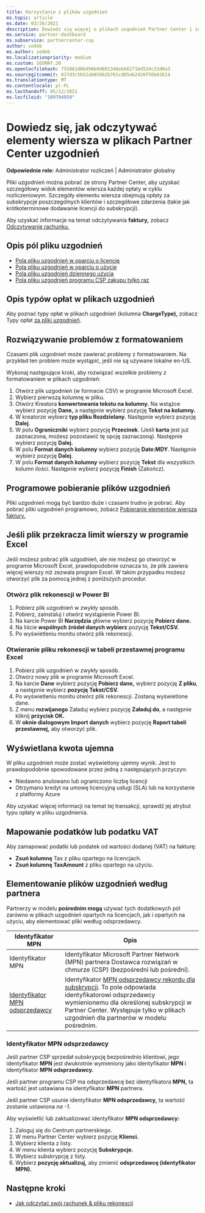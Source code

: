 ```yaml
---
title: Korzystanie z plików uzgodnień
ms.topic: article
ms.date: 03/26/2021
description: Dowiedz się więcej o plikach uzgodnień Partner Center i interpretowaniu szczegółowych widoków elementów wiersza opłat dla danego cyklu rozliczeniowego.
ms.service: partner-dashboard
ms.subservice: partnercenter-csp
author: sodeb
ms.author: sodeb
ms.localizationpriority: medium
ms.custom: SEOMAY.20
ms.openlocfilehash: 755881d0bd96b9d601346ebb6271bd524c31d0a3
ms.sourcegitcommit: 837d3c5b52ab056b2b761cd85eb2426f56b62614
ms.translationtype: MT
ms.contentlocale: pl-PL
ms.lasthandoff: 05/12/2021
ms.locfileid: "109794959"
---
```

# <a name="learn-how-to-read-the-line-items-in-your-partner-center-reconciliation-files"></a>Dowiedz się, jak odczytywać elementy wiersza w plikach Partner Center uzgodnień

**Odpowiednie role:** Administrator rozliczeń | Administrator globalny

Pliki uzgodnień można pobrać ze strony Partner Center, aby uzyskać szczegółowy widok elementów wiersza każdej opłaty w cyklu rozliczeniowym. Szczegóły elementu wiersza obejmują opłaty za subskrypcje poszczególnych klientów i szczegółowe zdarzenia (takie jak krótkoterminowe dodawanie licencji do subskrypcji).

Aby uzyskać informacje na temat odczytywania **faktury,** zobacz [Odczytywanie rachunku.](read-your-bill.md)

## <a name="understand-reconciliation-file-fields"></a>Opis pól pliku uzgodnień

- [Pola pliku uzgodnień w oparciu o licencję](license-based-recon-files.md)
- [Pola pliku uzgodnień w oparciu o użycie](usage-based-recon-files.md)
- [Pola pliku uzgodnień dziennego użycia](daily-rated-usage-recon-files.md)
- [Pola pliku uzgodnień programu CSP zakupu tylko raz](modern-invoice-reconciliation-file.md)

## <a name="understand-charge-types-in-reconciliation-files"></a>Opis typów opłat w plikach uzgodnień

Aby poznać typy opłat w plikach uzgodnień (kolumna **ChargeType),** zobacz Typy opłat [za pliki uzgodnień](recon-file-charge-types.md).

## <a name="fix-formatting-issues"></a>Rozwiązywanie problemów z formatowaniem

Czasami plik uzgodnień może zawierać problemy z formatowaniem. Na przykład ten problem może wystąpić, jeśli nie są używane lokalne en-US.

Wykonaj następujące kroki, aby rozwiązać wszelkie problemy z formatowaniem w plikach uzgodnień:

1. Otwórz plik uzgodnień (w formacie CSV) w programie Microsoft Excel.
2. Wybierz pierwszą kolumnę w pliku.
3. Otwórz Kreatora **konwertowania tekstu na kolumny.** Na wstążce wybierz pozycję **Dane,** a następnie wybierz pozycję **Tekst na kolumny.**
4. W kreatorze wybierz **typ pliku Rozdzielany.** Następnie wybierz pozycję **Dalej**.
5. W polu **Ograniczniki** wybierz pozycję **Przecinek**. (Jeśli **karta** jest już zaznaczona, możesz pozostawić tę opcję zaznaczoną). Następnie wybierz pozycję **Dalej.**
6. W polu **Format danych kolumny** wybierz pozycję **Date:MDY**. Następnie wybierz pozycję **Dalej**.
7. W polu **Format danych kolumny** wybierz pozycję **Tekst** dla wszystkich kolumn ilości. Następnie wybierz pozycję **Finish** (Zakończ).

## <a name="download-reconciliation-files-programmatically"></a>Programowe pobieranie plików uzgodnień

Pliki uzgodnień mogą być bardzo duże i czasami trudno je pobrać. Aby pobrać pliki uzgodnień programowo, zobacz [Pobieranie elementów wiersza faktury.](/partner-center/develop/get-invoiceline-items)

## <a name="if-your-file-exceeds-the-row-limit-in-excel"></a>Jeśli plik przekracza limit wierszy w programie Excel

Jeśli możesz pobrać plik uzgodnień, ale nie możesz go otworzyć w programie Microsoft Excel, prawdopodobnie oznacza to, że plik zawiera więcej wierszy niż zezwala program Excel. W takim przypadku możesz otworzyć plik za pomocą jednej z poniższych procedur.

### <a name="open-a-recon-file-in-power-bi"></a>Otwórz plik rekonescji w Power BI

1. Pobierz plik uzgodnień w zwykły sposób.
2. Pobierz, zainstaluj i otwórz wystąpienie Power BI.
3. Na karcie Power BI **Narzędzia** główne wybierz pozycję **Pobierz dane.**
4. Na liście **wspólnych źródeł danych wybierz** pozycję **Tekst/CSV.**
5. Po wyświetleniu monitu otwórz plik rekonescji.

### <a name="open-a-recon-file-in-an-excel-pivot-table"></a>Otwieranie pliku rekonescji w tabeli przestawnej programu Excel

1. Pobierz plik uzgodnień w zwykły sposób.
2. Otwórz nowy plik w programie Microsoft Excel.
3. Na karcie **Dane** wybierz pozycję **Pobierz dane,** wybierz pozycję **Z pliku**, a następnie wybierz **pozycję Tekst/CSV.**
4. Po wyświetleniu monitu otwórz plik rekonescji. Zostaną wyświetlone dane.
5. Z menu **rozwijanego** Załaduj wybierz pozycję **Załaduj do**, a następnie kliknij **przycisk OK.**
6. W **oknie dialogowym Import danych** wybierz pozycję **Raport tabeli przestawnej,** aby otworzyć plik.

## <a name="negative-amount-displayed"></a>Wyświetlana kwota ujemna

W pliku uzgodnień może zostać wyświetlony ujemny wynik. Jest to prawdopodobnie spowodowane przez jedną z następujących przyczyn:

- Niedawno anulowano lub ograniczono liczbę licencji
- Otrzymano kredyt na umowę licencyjną usługi (SLA) lub na korzystanie z platformy Azure

Aby uzyskać więcej informacji na temat tej transakcji, sprawdź jej atrybut typu opłaty w pliku uzgodnienia.

## <a name="map-taxes-or-vat"></a>Mapowanie podatków lub podatku VAT

Aby zamapować podatki lub podatek od wartości dodanej (VAT) na fakturę:

- **Zsuń kolumnę** Tax z pliku opartego na licencjach.
- **Zsuń kolumnę TaxAmount** z pliku opartego na użyciu.

## <a name="itemize-reconciliation-files-by-partner"></a>Elementowanie plików uzgodnień według partnera

Partnerzy w modelu **pośrednim mogą** używać tych dodatkowych pól zarówno w plikach uzgodnień opartych na licencjach, jak i opartych na użyciu, aby elementować pliki według odsprzedawcy.

| Identyfikator MPN | Opis |
| ------ | ----------- |
| Identyfikator MPN | Identyfikator Microsoft Partner Network (MPN) partnera Dostawca rozwiązań w chmurze (CSP) (bezpośredni lub pośredni). |
| [Identyfikator MPN odsprzedawcy](#reseller-mpn-id) | Identyfikator [MPN odsprzedawcy rekordu dla subskrypcji](#reseller-mpn-id). To pole odpowiada identyfikatorowi odsprzedawcy wymienionemu dla określonej subskrypcji w Partner Center. Występuje tylko w plikach uzgodnień dla partnerów w modelu pośrednim. |

### <a name="reseller-mpn-id"></a>Identyfikator MPN odsprzedawcy

Jeśli partner CSP sprzedał subskrypcję bezpośrednio klientowi, jego identyfikator **MPN** jest dwukrotnie wymieniony jako identyfikator **MPN** i identyfikator **MPN odsprzedawcy.**

Jeśli partner programu CSP ma odsprzedawcę bez identyfikatora **MPN,** ta wartość jest ustawiana na identyfikator **MPN** partnera.

Jeśli partner CSP usunie identyfikator **MPN odsprzedawcy,** ta wartość zostanie ustawiona *na -1.*

Aby wyświetlić lub zaktualizować identyfikator **MPN odsprzedawcy:**

1. Zaloguj się do Centrum partnerskiego.
2. W menu Partner Center wybierz pozycję **Klienci.**
3. Wybierz klienta z listy.
4. W menu klienta wybierz pozycję **Subskrypcje.**
5. Wybierz subskrypcję z listy.
6. Wybierz **pozycję aktualizuj,** aby zmienić **odsprzedawcę (identyfikator MPN).**

## <a name="next-steps"></a>Następne kroki

- [Jak odczytać swój rachunek & pliku rekonescji](read-your-bill.md) 